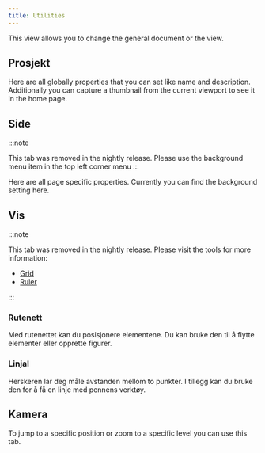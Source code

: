 ```yaml
---
title: Utilities
---
```


This view allows you to change the general document or the view.

## Prosjekt

Here are all globally properties that you can set like name and description.
Additionally you can capture a thumbnail from the current viewport to see it in the home page.

## Side

:::note

This tab was removed in the nightly release.
Please use the background menu item in the top left corner menu
:::

Here are all page specific properties. Currently you can find the background setting here.

## Vis

:::note

This tab was removed in the nightly release.
Please visit the tools for more information:

- [Grid](/docs/v2/tools/grid)
- [Ruler](/docs/v2/tools/ruler)

:::

### Rutenett

Med rutenettet kan du posisjonere elementene. Du kan bruke den til å flytte elementer eller opprette figurer.

### Linjal

Herskeren lar deg måle avstanden mellom to punkter. I tillegg kan du bruke den for å få en linje med pennens verktøy.

## Kamera

To jump to a specific position or zoom to a specific level you can use this tab.
